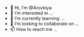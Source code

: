 - 👋 Hi, I’m @Arovkiya
- 👀 I’m interested in ...
- 🌱 I’m currently learning ...
- 💞️ I’m looking to collaborate on ...
- 📫 How to reach me ...

<!---
Arovkiya/Arovkiya is a ✨ special ✨ repository because its `README.md` (this file) appears on your GitHub profile.
You can click the Preview link to take a look at your changes.
--->
